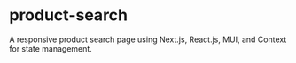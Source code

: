 # product-search
A responsive product search page using Next.js, React.js, MUI, and Context for state management.
